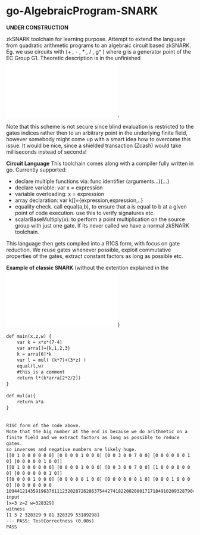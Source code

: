 # go-AlgebraicProgram-SNARK
**UNDER CONSTRUCTION**

zkSNARK toolchain for learning purpose. 
Attempt to extend the language from quadratic arithmetic programs to
an algebraic circuit based zkSNARK.
Eg. we use circuits with (+ , - , * , / , g^ ) where g is a generator point of the EC Group G1. 
Theoretic description is in the unfinished ![PDF](algebraicProgramSNARK.pdf).

Note that this scheme is not secure since blind evaluation is restricted to the gates indices rather then to an arbitrary 
point in the underlying finite field, however
somebody might come up with a smart idea how to overcome this issue.
It would be nice, since a shielded transaction (Zcash) would take milliseconds instead of seconds!

**Circuit Language**
This toolchain comes along with a compiler fully written in go.
Currently supported:
- declare multiple functions via:
 func identifier (arguments...){...}
- declare variable: var x = expression
- variable overloading: x = expression
- array declaration: var k[]={expression,expression,..}
- equality check. call equal(a,b), to ensure that a is equal to b at a given point of code execution.
 use this to verify signatures etc.
 - scalarBaseMultiply(x): to perform a point multiplication on the source group with just one gate. If its never called we have a normal zkSNARK toolchain.

This language then gets compiled into a R1CS form, with focus on gate reduction.
We reuse gates whenever possible, exploit commutative properties of the gates, extract constant factors as long as possible etc.

**Example of classic SNARK** (without the extention explained in the ![PDF](algebraicProgramSNARK.pdf))

```
def main(x,z,w) {
    var k = x*x*(7-4)	
    var arra[]={k,1,2,3}
    k = arra[0]*k
    var l = mul( (k*7)+(3*z) )
    equal(l,w)
    #this is a comment
    return l*(k*arra[2*2/2])
}

def mul(a){
    return a*a	
}


R1SC form of the code above. 
Note that the big number at the end is because we do arithmetic on a finite field and we extract factors as long as possible to reduce gates.
so inverses and negative numbers are likely huge.
[[0 1 0 0 0 0 0 0] [0 0 0 0 1 0 0 0] [0 0 3 0 0 7 0 0] [0 0 0 0 0 0 1 0] [0 0 0 0 0 1 0 0]]
[[0 1 0 0 0 0 0 0] [0 0 0 0 1 0 0 0] [0 0 3 0 0 7 0 0] [1 0 0 0 0 0 0 0] [0 0 0 0 0 0 1 0]]
[[0 0 0 0 1 0 0 0] [0 0 0 0 0 1 0 0] [0 0 0 0 0 0 1 0] [0 0 0 1 0 0 0 0] [0 0 0 0 0 0 0 10944121435919637611123202872628637544274182200208017171849102093287904247809]]
input
[x=3 z=2 w=328329]
witness
[1 3 2 328329 9 81 328329 53189298]
--- PASS: TestCorrectness (0.00s)
PASS

```
